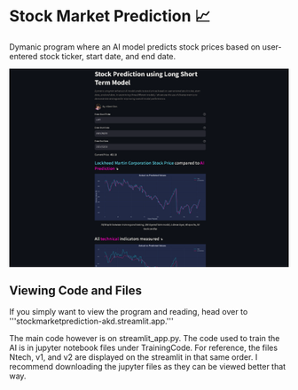 # Stock Market Prediction 📈
Dymanic program where an AI model predicts stock prices based on user-entered stock ticker, start date, and end date.

<p align="center">
  <img src="website_preview.png" alt="Screenshot of Movie App" style="display: block; margin: 0; width: 2600px; ">
</p>

## Viewing Code and Files
If you simply want to view the program and reading, head over to '''stockmarketprediction-akd.streamlit.app.''' 

The main code however is on streamlit_app.py. The code used to train the AI is in jupyter notebook files under
TrainingCode. For reference, the files Ntech, v1, and v2 are displayed on the streamlit in that same order. I 
recommend downloading the jupyter files as they can be viewed better that way. 
